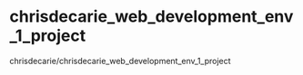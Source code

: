 # chrisdecarie_web_development_env_1_project
chrisdecarie/chrisdecarie_web_development_env_1_project
